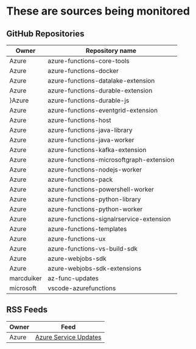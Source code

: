 # These are sources being monitored

## GitHub Repositories

| Owner | Repository name |
|-|-|
|Azure|azure-functions-core-tools|
|Azure|azure-functions-docker|
|Azure|azure-functions-datalake-extension|
|Azure|azure-functions-durable-extension|
}Azure|azure-functions-durable-js|
|Azure|azure-functions-eventgrid-extension|
|Azure|azure-functions-host|
|Azure|azure-functions-java-library|
|Azure|azure-functions-java-worker|
|Azure|azure-functions-kafka-extension|
|Azure|azure-functions-microsoftgraph-extension|
|Azure|azure-functions-nodejs-worker|
|Azure|azure-functions-pack|
|Azure|azure-functions-powershell-worker|
|Azure|azure-functions-python-library|
|Azure|azure-functions-python-worker|
|Azure|azure-functions-signalrservice-extension
|Azure|azure-functions-templates|
|Azure|azure-functions-ux|
|Azure|azure-functions-vs-build-sdk|
|Azure|azure-webjobs-sdk|
|Azure|azure-webjobs-sdk-extensions|
|marcduiker|az-func-updates|
|microsoft|vscode-azurefunctions|

## RSS Feeds
| Owner | Feed |
|-|-|
|Azure|[Azure Service Updates](https://azurecomcdn.azureedge.net/en-us/updates/feed/?product=functions)|